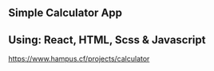 ## Simple Calculator App

## Using: React, HTML, Scss & Javascript

https://www.hampus.cf/projects/calculator
